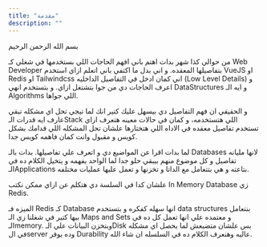 ```yaml
---
title: "مقدمة"
description: ""
---
```



بسم الله الرحمن الرحيم

من حوالي كذا شهر بدات اهتم باني افهم الحاجات اللي بستخدمها في شغلي كـ Web Developer بتفاصيلها المعقده. و اني بدل ما اكتفي باني اتعلم ازاي استخدم VueJS او Redis او Tailwindcss اني كمان ادخل في التفاصيل الداخليه (Low Level Details) و اعرف الحاجات دي من جوا بتشتغل ازاي. و بتستخدم انهي DataStructures و ايه الـ Algorithms اللي جواها.

و الحقيقي ان فهم التفاصيل دي بيسهل عليك كتير انك لما تيجي تحل اي مشكله تبقي عارف ايه قدرات الـStack اللي هتستخدمه، و كمان في حالات معينه هتعرف ازاي تستخدم تفاصيل معقده في الاداه اللي هتختارها علشان تحل المشكله اللي قدامك بشكل كويس و مقبول وانت كمان فاهمه كويس جدا.

لما بدات اقرا عن المواضيع دي و اتعرف علي تفاصيلها. بدات بالـ Databases لانها مليانه تفاصيل و كل موضوع منهم بيبقي حلو جدا لما الواحد يفهمه و يتخيل الكلام ده في الـApplications بتاعته و هي بتتعامل مع الداتا و تخزنها و تعمل عليها عمليات مختلفه.

علشان كدا في السلسة دي هتكلم عن ازاي  ممكن نكتب In Memory Database زي Redis.

الميزه فـ Redis كـ Database انها سهله كفكره و بتستخدم data structures بنتعامل بيها كتير في شغلنا زي الـ Maps and Sets و معتمده علي انها تعمل كل ده في الـmemory. وبتخزن البيانات علي الـDisk بس علشان متضيعش لما يحصل اي مشكله في الserver وده يوفر Durability عاليه وهنعرف الكلام ده في السلسله ان شاء الله.
